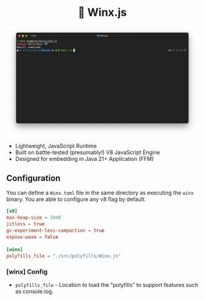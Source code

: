 <center>
    <h1> 🦋 Winx.js </h1>
</center>

<center>
    <img src="./docs/images/demo.png" />
</center>

* Lightweight, JavaScript Runtime
* Built on battle-tested (presumably!) V8 JavaScript Engine
* Designed for embedding in Java 21+ Application (FFM)

## Configuration

You can define a `Winx.toml` file in the same directory as executing the `winx` binary. You are able to configure any v8 flag by default. 

```toml
[v8]
max-heap-size = 2048
jitless = true
gc-experiment-less-compaction = true
expose-wasm = false

[winx]
polyfills_file = "./src/polyfills/Winx.js"
```

### [winx] Config

* `polyfills_file` - Location to load the "polyfills" to support features such as console.log.  